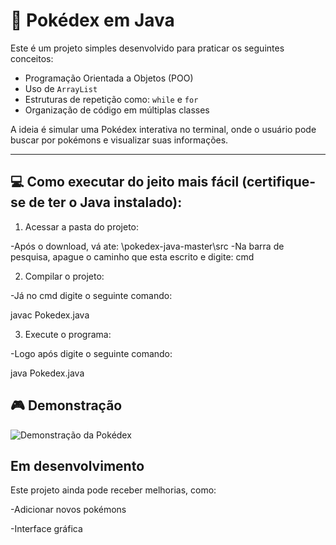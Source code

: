 # 🐾 Pokédex em Java

Este é um projeto simples desenvolvido para praticar os seguintes conceitos:

- Programação Orientada a Objetos (POO)
- Uso de `ArrayList`
- Estruturas de repetição como: `while` e `for`
- Organização de código em múltiplas classes

A ideia é simular uma Pokédex interativa no terminal, onde o usuário pode buscar por pokémons e visualizar suas informações.

---

## 💻 Como executar do jeito mais fácil (certifique-se de ter o Java instalado):

1. Acessar a pasta do projeto:

-Após o download, vá ate: \pokedex-java-master\src
-Na barra de pesquisa, apague o caminho que esta escrito e digite: cmd

2. Compilar o projeto: 

-Já no cmd digite o seguinte comando:

   javac Pokedex.java
   
3. Execute o programa:

-Logo após digite o seguinte comando: 

   java Pokedex.java

## 🎮 Demonstração

![Demonstração da Pokédex](https://images2.imgbox.com/82/28/6Jr9ez54_o.gif)

## Em desenvolvimento

Este projeto ainda pode receber melhorias, como:

-Adicionar novos pokémons

-Interface gráfica
